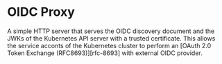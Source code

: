 # OIDC Proxy

A simple HTTP server that serves the OIDC discovery document and the JWKs of the Kubernetes API server with a trusted certificate. This allows the service acconts of the Kubernetes cluster to perform an [OAuth 2.0 Token Exchange (RFC8693)][rfc-8693] with external OIDC provider.
